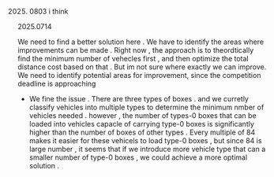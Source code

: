 
2025. 0803
i think 




2025.0714

We need to find a better solution here . 
We have to identify the areas where improvements can be made . 
Right now , the approach is to theordtically find the minimum number of vehecles first ,
and then optimize the total distance cost based on that .
But im not sure where exactly we can improve.
We need to identify potential areas for improvement,
since the competition deadline is approaching 




+ We fine the issue .
There are three types of boxes .
and we curretly classify vehicles into multiple types to determine the minimum nmber of vehicles needed .
however , the number of types-0 boxes that can be loaded into vehicles capacle of carrying type-0 boxes is significantly higher than the number of boxes of other types .
Every multiple of 84 makes it easier for these vehicels to load type-0 boxes ,
but since 84 is large number , it seems that if we introduce more vehicle type that can a smaller number of type-0 boxes ,
we could achieve a more optimal solution .
